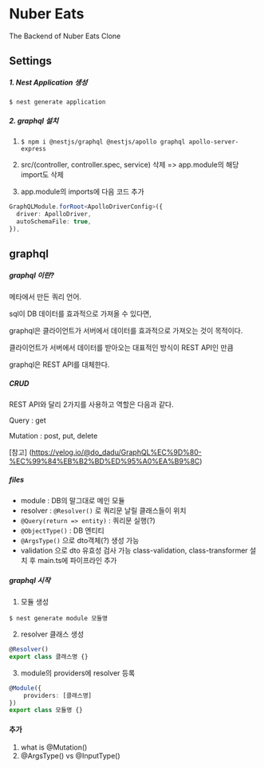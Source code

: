 # Nuber Eats

The Backend of Nuber Eats Clone



## Settings

##### 1. Nest Application 생성

``` $ nest generate application ```

##### 2. graphql 설치

1. ``` $ npm i @nestjs/graphql @nestjs/apollo graphql apollo-server-express ```

2. src/(controller, controller.spec, service) 삭제 => app.module의 해당 import도 삭제

3. app.module의 imports에 다음 코드 추가

```typescript
GraphQLModule.forRoot<ApolloDriverConfig>({
  driver: ApolloDriver,
  autoSchemaFile: true,
}),
```





## graphql

##### graphql 이란? 

메타에서 만든 쿼리 언어.



sql이 DB 데이터를 효과적으로 가져올 수 있다면,

graphql은 클라이언트가 서버에서 데이터를 효과적으로 가져오는 것이 목적이다.  



클라이언트가 서버에서 데이터를 받아오는 대표적인 방식이 REST API인 만큼

graphql은 REST API를 대체한다.  



##### CRUD

REST API와 달리 2가지를 사용하고 역할은 다음과 같다.

Query : get

Mutation : post, put, delete  



[참고] (https://velog.io/@do_dadu/GraphQL%EC%9D%80-%EC%99%84%EB%B2%BD%ED%95%A0%EA%B9%8C)



##### files

* module : DB의 말그대로 메인 모듈
* resolver : ``` @Resolver() ``` 로 쿼리문 날릴 클래스들이 위치
* ``` @Query(return => entity) ```  : 쿼리문 실행(?)
* ``` @ObjectType() ```  : DB 엔티티
* ``` @ArgsType() ```  으로 dto객체(?) 생성 가능
* validation 으로 dto 유효성 검사 가능
  class-validation, class-transformer 설치 후 main.ts에 파이프라인 추가



##### graphql 시작

1. 모듈 생성

``` $ nest generate module 모듈명 ```

2. resolver 클래스 생성

``` typescript
@Resolver()
export class 클래스명 {}
```

3. module의 providers에 resolver 등록

``` typescript
@Module({
    providers: [클래스명]
})
export class 모듈명 {}
```





#### 추가

1. what is @Mutation()
2. @ArgsType() vs @InputType() 